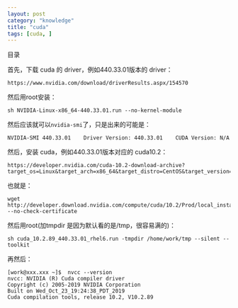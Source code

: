 ```yaml
---
layout: post
category: "knowledge"
title: "cuda"
tags: [cuda, ]
---
```


目录

<!-- TOC -->


<!-- /TOC -->

首先，下载 cuda 的 driver，例如440.33.01版本的 driver：

```shell
https://www.nvidia.com/download/driverResults.aspx/154570
```

然后用root安装：

```shell
sh NVIDIA-Linux-x86_64-440.33.01.run --no-kernel-module 
```

然后应该就可以```nvidia-smi```了，只是出来的可能是：

```shell
NVIDIA-SMI 440.33.01    Driver Version: 440.33.01    CUDA Version: N/A 
```

然后，安装 cuda，例如440.33.01版本对应的 cuda10.2：

```shell
https://developer.nvidia.com/cuda-10.2-download-archive?target_os=Linux&target_arch=x86_64&target_distro=CentOS&target_version=6&target_type=runfilelocal
```

也就是：

```shell
wget http://developer.download.nvidia.com/compute/cuda/10.2/Prod/local_installers/cuda_10.2.89_440.33.01_rhel6.run --no-check-certificate
```

然后用root(加tmpdir 是因为默认看的是/tmp，很容易满的)：

```shell
sh cuda_10.2.89_440.33.01_rhel6.run -tmpdir /home/work/tmp --silent --toolkit
```

再然后：

```shell
[work@xxx.xxx ~]$  nvcc --version
nvcc: NVIDIA (R) Cuda compiler driver
Copyright (c) 2005-2019 NVIDIA Corporation
Built on Wed_Oct_23_19:24:38_PDT_2019
Cuda compilation tools, release 10.2, V10.2.89
```
